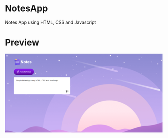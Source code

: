 # NotesApp
Notes App using HTML, CSS and Javascript
# Preview
![Alt text](https://github.com/aishwarya1204/NotesApp/blob/main/images/preview.png)
